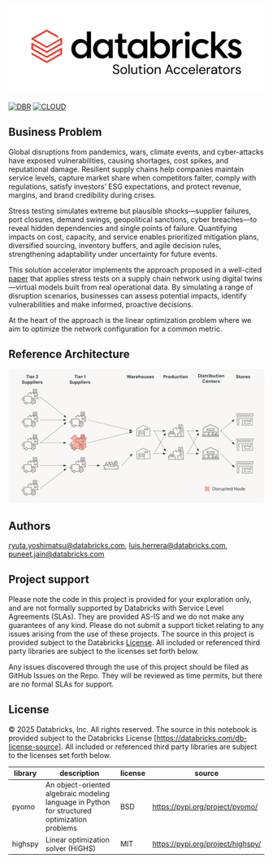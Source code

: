 <img src=https://raw.githubusercontent.com/databricks-industry-solutions/.github/main/profile/solacc_logo.png width="600px">

[![DBR](https://img.shields.io/badge/DBR-CHANGE_ME-red?logo=databricks&style=for-the-badge)](https://docs.databricks.com/release-notes/runtime/CHANGE_ME.html)
[![CLOUD](https://img.shields.io/badge/CLOUD-CHANGE_ME-blue?logo=googlecloud&style=for-the-badge)](https://databricks.com/try-databricks)

## Business Problem

Global disruptions from pandemics, wars, climate events, and cyber-attacks have exposed vulnerabilities, causing shortages, cost spikes, and reputational damage. Resilient supply chains help companies maintain service levels, capture market share when competitors falter, comply with regulations, satisfy investors’ ESG expectations, and protect revenue, margins, and brand credibility during crises.

Stress testing simulates extreme but plausible shocks—supplier failures, port closures, demand swings, geopolitical sanctions, cyber breaches—to reveal hidden dependencies and single points of failure. Quantifying impacts on cost, capacity, and service enables prioritized mitigation plans, diversified sourcing, inventory buffers, and agile decision rules, strengthening adaptability under uncertainty for future events.

This solution accelerator implements the approach proposed in a well-cited [paper](https://dspace.mit.edu/handle/1721.1/101782) that applies stress tests on a supply chain network using digital twins—virtual models built from real operational data. By simulating a range of disruption scenarios, businesses can assess potential impacts, identify vulnerabilities and make informed, proactive decisions.

At the heart of the approach is the linear optimization problem where we aim to optimize the network configuration for a common metric.


## Reference Architecture

<img src='images/cartoon.png' width=800>


## Authors

<ryuta.yoshimatsu@databricks.com>, <luis.herrera@databricks.com>, <puneet.jain@databricks.com>

## Project support 

Please note the code in this project is provided for your exploration only, and are not formally supported by Databricks with Service Level Agreements (SLAs). They are provided AS-IS and we do not make any guarantees of any kind. Please do not submit a support ticket relating to any issues arising from the use of these projects. The source in this project is provided subject to the Databricks [License](./LICENSE.md). All included or referenced third party libraries are subject to the licenses set forth below.

Any issues discovered through the use of this project should be filed as GitHub Issues on the Repo. They will be reviewed as time permits, but there are no formal SLAs for support. 

## License

&copy; 2025 Databricks, Inc. All rights reserved. The source in this notebook is provided subject to the Databricks License [https://databricks.com/db-license-source].  All included or referenced third party libraries are subject to the licenses set forth below.

| library                                | description             | license    | source                                              |
|----------------------------------------|-------------------------|------------|-----------------------------------------------------|
| pyomo | An object-oriented algebraic modeling language in Python for structured optimization problems | BSD | https://pypi.org/project/pyomo/
| highspy | Linear optimization solver (HiGHS) | MIT | https://pypi.org/project/highspy/